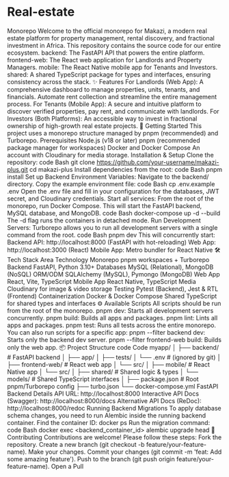 # Real-estate
 Monorepo
Welcome to the official monorepo for Makazi, a modern real estate platform for property management, rental discovery, and fractional investment in Africa. This repository contains the source code for our entire ecosystem.
backend: The FastAPI API that powers the entire platform.
frontend-web: The React web application for Landlords and Property Managers.
mobile: The React Native mobile app for Tenants and Investors.
shared: A shared TypeScript package for types and interfaces, ensuring consistency across the stack.
✨ Features
For Landlords (Web App): A comprehensive dashboard to manage properties, units, tenants, and financials. Automate rent collection and streamline the entire management process.
For Tenants (Mobile App): A secure and intuitive platform to discover verified properties, pay rent, and communicate with landlords.
For Investors (Both Platforms): An accessible way to invest in fractional ownership of high-growth real estate projects.
🚀 Getting Started
This project uses a monorepo structure managed by pnpm (recommended) and Turborepo.
Prerequisites
Node.js (v18 or later)
pnpm (recommended package manager for workspaces)
Docker and Docker Compose
An account with Cloudinary for media storage.
Installation & Setup
Clone the repository:
code
Bash
git clone https://github.com/your-username/makazi-plus.git
cd makazi-plus
Install dependencies from the root:
code
Bash
pnpm install
Set up Backend Environment Variables:
Navigate to the backend/ directory.
Copy the example environment file:
code
Bash
cp .env.example .env
Open the .env file and fill in your configuration for the databases, JWT secret, and Cloudinary credentials.
Start all services:
From the root of the monorepo, run Docker Compose. This will start the FastAPI backend, MySQL database, and MongoDB.
code
Bash
docker-compose up -d --build
The -d flag runs the containers in detached mode.
Run Development Servers:
Turborepo allows you to run all development servers with a single command from the root.
code
Bash
pnpm dev
This will concurrently start:
Backend API: http://localhost:8000 (FastAPI with hot-reloading)
Web App: http://localhost:3000 (React)
Mobile App: Metro bundler for React Native
🛠️ Tech Stack
Area	Technology
Monorepo	pnpm workspaces + Turborepo
Backend	FastAPI, Python 3.10+
Databases	MySQL (Relational), MongoDB (NoSQL)
ORM/ODM	SQLAlchemy (MySQL), Pymongo (MongoDB)
Web App	React, Vite, TypeScript
Mobile App	React Native, TypeScript
Media	Cloudinary for image & video storage
Testing	Pytest (Backend), Jest & RTL (Frontend)
Containerization	Docker & Docker Compose
Shared	TypeScript for shared types and interfaces
⚙️ Available Scripts
All scripts should be run from the root of the monorepo.
pnpm dev: Starts all development servers concurrently.
pnpm build: Builds all apps and packages.
pnpm lint: Lints all apps and packages.
pnpm test: Runs all tests across the entire monorepo.
You can also run scripts for a specific app:
pnpm --filter backend dev: Starts only the backend dev server.
pnpm --filter frontend-web build: Builds only the web app.
📦 Project Structure
code
Code
myapp/
│
├── backend/               # FastAPI backend
│   ├── app/
│   ├── tests/
│   └── .env               # (ignored by git)
│
├── frontend-web/          # React web app
│   └── src/
│
├── mobile/                # React Native app
│   └── src/
│
├── shared/                # Shared logic & types
│   └── models/            # Shared TypeScript interfaces
│
├── package.json           # Root pnpm/Turborepo config
├── turbo.json
└── docker-compose.yml
FastAPI Backend Details
API URL: http://localhost:8000
Interactive API Docs (Swagger): http://localhost:8000/docs
Alternative API Docs (ReDoc): http://localhost:8000/redoc
Running Backend Migrations
To apply database schema changes, you need to run Alembic inside the running backend container.
Find the container ID: docker ps
Run the migration command:
code
Bash
docker exec <backend_container_id> alembic upgrade head
🤝 Contributing
Contributions are welcome! Please follow these steps:
Fork the repository.
Create a new branch (git checkout -b feature/your-feature-name).
Make your changes.
Commit your changes (git commit -m 'feat: Add some amazing feature').
Push to the branch (git push origin feature/your-feature-name).
Open a Pull 
